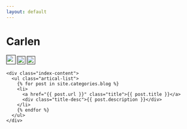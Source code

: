 ```yaml
---
layout: default
---
```


<body>
  <div class="index-wrapper">
    <div class="aside">
      <div class="info-card">
        <h1>Carlen</h1>
        <a href="" target="_blank"><img src="http://www.weibo.com/favicon.ico" alt="" width="25"/></a>
        <a href="" target="_blank"><img src="http://www.douban.com/favicon.ico" alt="" width="22"/></a>
        <a href="" target="_blank"><img src="http://d36xtkk24g8jdx.cloudfront.net/bluebar/00c6602/images/ico/favicon.ico" alt="" width="22"/></a>
      </div>
      <div id="particles-js"></div>
    </div>

    <div class="index-content">
      <ul class="artical-list">
        {% for post in site.categories.blog %}
        <li>
          <a href="{{ post.url }}" class="title">{{ post.title }}</a>
          <div class="title-desc">{{ post.description }}</div>
        </li>
        {% endfor %}
      </ul>
    </div>
  </div>
  <script src="http://cdn.jsdelivr.net/particles.js/2.0.0/particles.min.js"></script>
  <script>
    particlesJS("particles-js", {
      "particles": {
        "number": {
          "value": 120,
          "density": {
            "enable": true,
            "value_area": 800
          }
        },
        "color": {
          "value": "#ffffff"
        },
        "shape": {
          "type": "circle",
          "stroke": {
            "width": 0,
            "color": "#000000"
          },
          "polygon": {
            "nb_sides": 5
          },
          "image": {
            "src": "img/github.svg",
            "width": 100,
            "height": 100
          }
        },
        "opacity": {
          "value": 0.5,
          "random": true,
          "anim": {
            "enable": false,
            "speed": 1,
            "opacity_min": 0.1,
            "sync": false
          }
        },
        "size": {
          "value": 3,
          "random": true,
          "anim": {
            "enable": false,
            "speed": 40,
            "size_min": 0.1,
            "sync": false
          }
        },
        "line_linked": {
          "enable": true,
          "distance": 150,
          "color": "#ffffff",
          "opacity": 0.4,
          "width": 1
        },
        "move": {
          "enable": true,
          "speed": 1,
          "direction": "none",
          "random": true,
          "straight": false,
          "out_mode": "out",
          "bounce": false,
          "attract": {
            "enable": false,
            "rotateX": 600,
            "rotateY": 1200
          }
        }
      },
      "interactivity": {
        "detect_on": "canvas",
        "events": {
          "onhover": {
            "enable": true,
            "mode": "grab"
          },
          "onclick": {
            "enable": true,
            "mode": "repulse"
          },
          "resize": true
        },
        "modes": {
          "grab": {
            "distance": 140,
            "line_linked": {
              "opacity": 1
            }
          },
          "bubble": {
            "distance": 400,
            "size": 40,
            "duration": 2,
            "opacity": 8,
            "speed": 3
          },
          "repulse": {
            "distance": 200,
            "duration": 0.4
          },
          "push": {
            "particles_nb": 4
          },
          "remove": {
            "particles_nb": 2
          }
        }
      },
      "retina_detect": true
    });
  </script>
</body>
